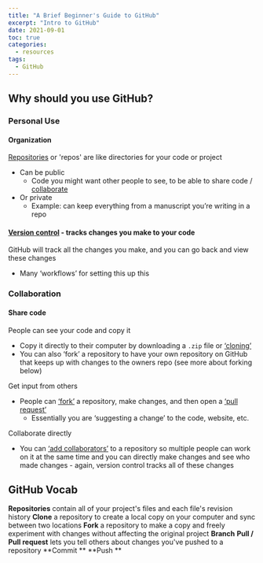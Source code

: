 ```yaml
---
title: "A Brief Beginner's Guide to GitHub"
excerpt: "Intro to GitHub"
date: 2021-09-01
toc: true
categories:
  - resources
tags:
  - GitHub
---
```

## Why should you use GitHub? 

### Personal Use

#### Organization

[Repositories](https://docs.github.com/en/github/creating-cloning-and-archiving-repositories/creating-a-repository-on-github/about-repositories) or 'repos' are like directories for your code or project 
- Can be public
  - Code you might want other people to see, to be able to share code / [collaborate]()
- Or private 
  - Example: can keep everything from a manuscript you’re writing in a repo

#### [Version control](https://git-scm.com/book/en/v2/Getting-Started-About-Version-Control) - tracks changes you make to your code 

GitHub will track all the changes you make, and you can go back and view these changes 
- Many ‘workflows’ for setting this up this 

### Collaboration

#### Share code

People can see your code and copy it 
- Copy it directly to their computer by downloading a `.zip` file or [‘cloning’](https://docs.github.com/en/github/creating-cloning-and-archiving-repositories/cloning-a-repository-from-github/cloning-a-repository)
- You can also ‘fork’ a repository to have your own repository on GitHub that keeps up with changes to the owners repo (see more about forking below) 

Get input from others 
- People can [‘fork’](https://docs.github.com/en/get-started/quickstart/fork-a-repo) a repository, make changes, and then open a [‘pull request’](https://docs.github.com/en/github/collaborating-with-pull-requests/proposing-changes-to-your-work-with-pull-requests/about-pull-requests)
  - Essentially you are ‘suggesting a change’ to the code, website, etc. 

Collaborate directly 
- You can [‘add collaborators’](https://docs.github.com/en/account-and-profile/setting-up-and-managing-your-github-user-account/managing-access-to-your-personal-repositories/inviting-collaborators-to-a-personal-repository) to a repository so multiple people can work on it at the same time and you can directly make changes and see who made changes - again, version control tracks all of these changes

## GitHub Vocab 

**Repositories** contain all of your project's files and each file's revision history
**Clone** a repository to create a local copy on your computer and sync between two locations 
**Fork** a repository to make a copy and freely experiment with changes without affecting the original project
**Branch**
**Pull / Pull request** lets you tell others about changes you've pushed to a repository
**Commit **
**Push **
